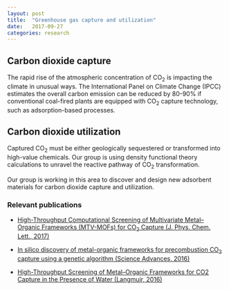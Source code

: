 ```yaml
---
layout: post
title:  "Greenhouse gas capture and utilization"
date:   2017-09-27
categories: research
---
```


## Carbon dioxide capture
The rapid rise of the atmospheric concentration of CO<sub>2</sub> is impacting the climate in unusual ways. The International Panel on Climate Change (IPCC) estimates the overall carbon emission can be reduced by 80-90% if conventional coal-fired plants are equipped with CO<sub>2</sub> capture technology, such as adsorption-based processes.

## Carbon dioxide utilization
Captured CO<sub>2</sub> must be either geologically sequestered or transformed into high-value chemicals. Our group is using density functional theory calculations to unravel the reactive pathway of CO<sub>2</sub> transformation.

Our group is working in this area to discover and design new adsorbent materials for carbon dioxide capture and utilization.

### Relevant publications
- [High-Throughput Computational Screening of Multivariate Metal–Organic Frameworks (MTV-MOFs) for CO<sub>2</sub> Capture (J. Phys. Chem. Lett., 2017)](http://pubs.acs.org/doi/10.1021/acs.jpclett.7b02700)

- [In silico discovery of metal-organic frameworks for precombustion CO<sub>2</sub> capture using a genetic algorithm (Science Advances, 2016)](http://advances.sciencemag.org/content/2/10/e1600909)

- [High-Throughput Screening of Metal–Organic Frameworks for CO2 Capture in the Presence of Water (Langmuir, 2016)](http://pubs.acs.org/doi/abs/10.1021/acs.langmuir.6b02803)
